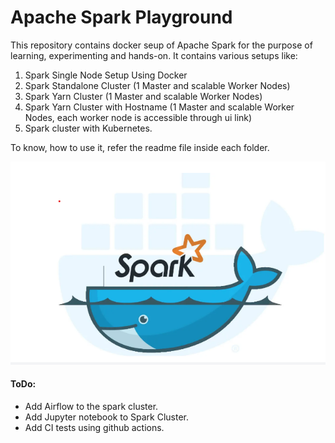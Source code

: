 # Apache Spark Playground

This repository contains docker seup of Apache Spark for the purpose of learning, experimenting and hands-on. 
It contains various setups like:

1. Spark Single Node Setup Using Docker
2. Spark Standalone Cluster  (1 Master and scalable Worker Nodes)
3. Spark Yarn Cluster (1 Master and scalable Worker Nodes)
4. Spark Yarn Cluster with Hostname (1 Master and scalable Worker Nodes, each worker node is accessible through ui link)
5. Spark cluster with Kubernetes. 

To know, how to use it, refer the readme file inside each folder. 


![spark_in_docker](spark-single-node/resources/spark_in_docker.jpg)



#### ToDo:
- Add Airflow to the spark cluster.
- Add Jupyter notebook to Spark Cluster.
- Add CI tests using github actions. 